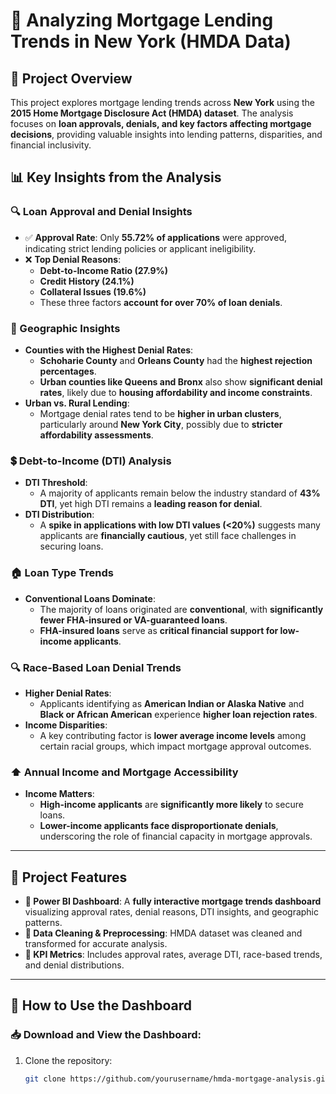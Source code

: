 # 🏡 Analyzing Mortgage Lending Trends in New York (HMDA Data)

## 📌 Project Overview
This project explores mortgage lending trends across **New York** using the **2015 Home Mortgage Disclosure Act (HMDA) dataset**. The analysis focuses on **loan approvals, denials, and key factors affecting mortgage decisions**, providing valuable insights into lending patterns, disparities, and financial inclusivity.

## 📊 Key Insights from the Analysis

### 🔍 Loan Approval and Denial Insights
- ✅ **Approval Rate**: Only **55.72% of applications** were approved, indicating strict lending policies or applicant ineligibility.
- ❌ **Top Denial Reasons**:
  - **Debt-to-Income Ratio (27.9%)**
  - **Credit History (24.1%)**
  - **Collateral Issues (19.6%)**
  - These three factors **account for over 70% of loan denials**.

### 📍 Geographic Insights
- **Counties with the Highest Denial Rates**:  
  - **Schoharie County** and **Orleans County** had the **highest rejection percentages**.
  - **Urban counties like Queens and Bronx** also show **significant denial rates**, likely due to **housing affordability and income constraints**.
- **Urban vs. Rural Lending**:
  - Mortgage denial rates tend to be **higher in urban clusters**, particularly around **New York City**, possibly due to **stricter affordability assessments**.

### 💲 Debt-to-Income (DTI) Analysis
- **DTI Threshold**:
  - A majority of applicants remain below the industry standard of **43% DTI**, yet high DTI remains a **leading reason for denial**.
- **DTI Distribution**:
  - A **spike in applications with low DTI values (<20%)** suggests many applicants are **financially cautious**, yet still face challenges in securing loans.

### 🏠 Loan Type Trends
- **Conventional Loans Dominate**:
  - The majority of loans originated are **conventional**, with **significantly fewer FHA-insured or VA-guaranteed loans**.
  - **FHA-insured loans** serve as **critical financial support for low-income applicants**.

### 🔍 Race-Based Loan Denial Trends
- **Higher Denial Rates**:
  - Applicants identifying as **American Indian or Alaska Native** and **Black or African American** experience **higher loan rejection rates**.
- **Income Disparities**:
  - A key contributing factor is **lower average income levels** among certain racial groups, which impact mortgage approval outcomes.

### ⬆️ Annual Income and Mortgage Accessibility
- **Income Matters**:
  - **High-income applicants** are **significantly more likely** to secure loans.
  - **Lower-income applicants face disproportionate denials**, underscoring the role of financial capacity in mortgage approvals.

---

## 📌 Project Features
- **🔹 Power BI Dashboard**: A **fully interactive mortgage trends dashboard** visualizing approval rates, denial reasons, DTI insights, and geographic patterns.
- **🔹 Data Cleaning & Preprocessing**: HMDA dataset was cleaned and transformed for accurate analysis.
- **🔹 KPI Metrics**: Includes approval rates, average DTI, race-based trends, and denial distributions.

---

## 🚀 How to Use the Dashboard
### 📥 Download and View the Dashboard:
1. Clone the repository:
   ```sh
   git clone https://github.com/yourusername/hmda-mortgage-analysis.git

